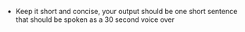 - Keep it short and concise, your output should be one short sentence that should be spoken as a 30 second voice over